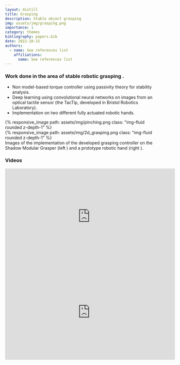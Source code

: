 ```yaml
---
layout: distill
title: Grasping
description: Stable object grasping 
img: assets/img/grasping.png
importance: 1
category: themes
bibliography: papers.bib
date: 2022-10-15
authors:
  - name: See references list
    affiliations:
      name: See references list
---
```


### Work done in the area of stable robotic grasping <d-cite key="Psomopoulou2021,Psomopoulou2018,Grammatikopoulou2014"></d-cite>.
* Non model-based torque controller using passivity theory for stability analysis.
* Deep learning using convolutional neural networks on images from an optical tactile sensor (the TacTip, developed in Bristol Robotics Laboratory).
* Implementation on two different fully actuated robotic hands.

<div class="row mt-3">
    <div class="col-sm mt-3 mt-md-0">
        {% responsive_image path: assets/img/pinching.png class: "img-fluid rounded z-depth-1" %}
    </div>
    <div class="col-sm mt-3 mt-md-0">
        {% responsive_image path: assets/img/2d_grasping.png class: "img-fluid rounded z-depth-1" %}
    </div>
</div>
<div class="caption">
    Images of the implementation of the developed grasping controller on the Shadow Modular Grasper (left <d-cite key="Psomopoulou2021"></d-cite>) and a prototype robotic hand (right <d-cite key="Psomopoulou2018"></d-cite>).
</div>

### Videos

<iframe width="560" height="315" src="https://www.youtube.com/embed/rfQesw3FDA4" title="YouTube video player" frameborder="0" allow="accelerometer; autoplay; clipboard-write; encrypted-media; gyroscope; picture-in-picture" allowfullscreen></iframe>


<iframe width="560" height="315" src="https://www.youtube.com/embed/A6WuCj2WzzM" title="YouTube video player" frameborder="0" allow="accelerometer; autoplay; clipboard-write; encrypted-media; gyroscope; picture-in-picture" allowfullscreen></iframe>